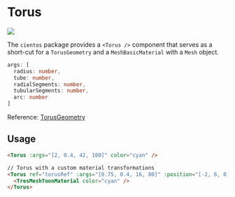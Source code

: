 # Torus <Badge type="warning" text="^1.6.0" />

![](/cientos/torus.png)

The `cientos` package provides a `<Torus />` component that serves as a short-cut for a `TorusGeometry` and a `MeshBasicMaterial` with a `Mesh` object.

```typescript
args: [
  radius: number,
  tube: number,
  radialSegments: number,
  tubularSegments: number,
  arc: number
]
```

Reference: [TorusGeometry](https://threejs.org/docs/?q=torus#api/en/geometries/TorusGeometry)

## Usage

```html
<Torus :args="[2, 0.4, 42, 100]" color="cyan" />

// Torus with a custom material transformations
<Torus ref="torusRef" :args="[0.75, 0.4, 16, 80]" :position="[-2, 6, 0]">
  <TresMeshToonMaterial color="cyan" />
</Torus>
```
